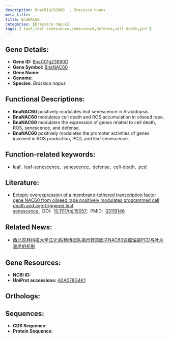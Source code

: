 ```yaml
---
description: BnaC01g23890D  ; Brassica napus
meta_title:
title: BnaNAC60
categories: [Brassica napus]
tags: [ leaf,leaf senescence,senescence,defense,cell death,pcd ]
---
```


## Gene Details:
- **Gene ID:** [BnaC01g23890D ]()
- **Gene Symbol:** <u>BnaNAC60</u>
- **Gene Name:** 
- **Genome:** 
- **Species:** *Brassica napus*

## Functional Descriptions:
   - **BnaNAC60** positively modulates leaf senescence in Arabidopsis.
   - **BnaNAC60** modulates cell death and ROS accumulation in oilseed rape.
   - **BnaNAC60** modulates the expression of genes related to cell death, ROS, senescence, and defense.
   - **BnaNAC60** positively modulates the promoter activities of genes involved in ROS production, PCD, and leaf senescence.

## Function-related keywords:
   - [leaf](/tags/leaf/),&nbsp;&nbsp;[leaf-senescence](/tags/leaf-senescence/),&nbsp;&nbsp;[senescence](/tags/senescence/),&nbsp;&nbsp;[defense](/tags/defense/),&nbsp;&nbsp;[cell-death](/tags/cell-death/),&nbsp;&nbsp;[pcd](/tags/pcd/)

## Literature:
   - [Ectopic overexpression of a membrane-tethered transcription factor gene NAC60 from oilseed rape positively modulates programmed cell death and age-triggered leaf senescence.](https://www.doi.org/10.1111/tpj.15057)&nbsp;&nbsp;DOI:&nbsp;&nbsp;[10.1111/tpj.15057](https://www.doi.org/10.1111/tpj.15057);&nbsp;&nbsp;PMID:&nbsp;&nbsp;[33119146](https://pubmed.ncbi.nlm.nih.gov/33119146/)

## Related News:
   - [西北农林科技大学江元清/杨博团队揭示转录因子NAC60调控油菜PCD与叶片衰老的机制​](https://mp.weixin.qq.com/s?__biz=MzU3ODY3MDM0NA==&mid=2247499572&idx=1&sn=7d5d3f69268fb3006cf9c920f1a25019&chksm=fd736553ca04ec45d498b11bb06dfef5bd7eb701f3e7e0415685cf3ea36236483a86fb99fbac&scene=27#wechat_redirect)

## Gene Resources:
- **NCBI ID:**  [](https://www.ncbi.nlm.nih.gov/search/all/?term=)
- **UniProt accessions:**  [A0A078G4K1](https://www.uniprot.org/uniprotkb/A0A078G4K1/entry)

## Orthologs:

## Sequences:
- **CDS Sequence:**
- **Protein Sequence:**
